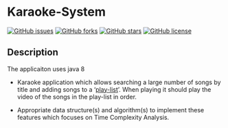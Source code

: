 # Karaoke-System
<a href="https://github.com/Nehal-Bhautoo/Karaoke-System/issues"><img alt="GitHub issues" src="https://img.shields.io/github/issues/Nehal-Bhautoo/Karaoke-System"></a> <a href="https://github.com/Nehal-Bhautoo/Karaoke-System/network"><img alt="GitHub forks" src="https://img.shields.io/github/forks/Nehal-Bhautoo/Karaoke-System"></a> <a href="https://github.com/Nehal-Bhautoo/Karaoke-System/stargazers"><img alt="GitHub stars" src="https://img.shields.io/github/stars/Nehal-Bhautoo/Karaoke-System"></a> <a href="https://github.com/Nehal-Bhautoo/Karaoke-System"><img alt="GitHub license" src="https://img.shields.io/github/license/Nehal-Bhautoo/Karaoke-System"></a>

## Description

The applicaiton uses java 8 

  - Karaoke application which allows searching a large number of songs by title and adding songs to a ‘[play-list](list)’. When playing it should play
   the video of the songs in the play-list in order.
   
   - Appropriate data structure(s) and algorithm(s) to implement these features which focuses on Time Complexity Analysis.
